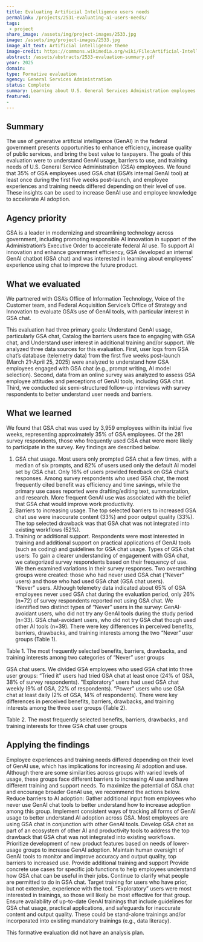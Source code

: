 ```yaml
---
title: Evaluating Artificial Intelligence users needs
permalink: /projects/2531-evaluating-ai-users-needs/
tags: 
 - project
share_image: /assets/img/project-images/2533.jpg
image: /assets/img/project-images/2533.jpg
image_alt_text: Artificial intelligence theme
image-credit: https://commons.wikimedia.org/wiki/File:Artificial-Intelligence.jpg
abstract: /assets/abstracts/2533-evaluation-summary.pdf
year: 2025
domain:
type: Formative evaluation
agency: General Services Administration
status: Complete
summary: Learning about U.S. General Services Administration employees’ GenAI usage and support needs
featured:
- 
---
```

## Summary
The use of generative artificial intelligence (GenAI) in the federal government presents opportunities to enhance efficiency, increase quality of public services, and bring the best value to taxpayers. The goals of this evaluation were to understand GenAI usage, barriers to use, and training needs of U.S. General Service Administration (GSA) employees. We found that 35% of GSA employees used GSA chat (GSA’s internal GenAI tool) at least once during the first five weeks post-launch, and employee experiences and training needs differed depending on their level of use. These insights can be used to increase GenAI use and employee knowledge to accelerate AI adoption.  

## Agency priority
GSA is a leader in modernizing and streamlining technology across government, including promoting responsible AI innovation in support of the Administration’s Executive Order to accelerate federal AI use. To support AI innovation and enhance government efficiency, GSA developed an internal GenAI chatbot (GSA chat) and was interested in learning about employees’ experience using chat to improve the future product.

## What we evaluated
We partnered with GSA’s Office of Information Technology, Voice of the Customer team, and Federal Acquisition Service’s Office of Strategy and Innovation to evaluate GSA’s use of GenAI tools, with particular interest in GSA chat.

This evaluation had three primary goals:
Understand GenAI usage, particularly GSA chat,
Catalog the barriers users face to engaging with GSA chat, and 
Understand user interest in additional training and/or support.
We analyzed three data sources for this evaluation. First, user logs from GSA chat’s database (telemetry data) from the first five weeks post-launch (March 21-April 25, 2025) were analyzed to understand how GSA employees engaged with GSA chat (e.g., prompt writing, AI model selection). Second, data from an online survey was analyzed to assess GSA employee attitudes and perceptions of GenAI tools, including GSA chat. Third, we conducted six semi-structured follow-up interviews with survey respondents to better understand user needs and barriers.

## What we learned
We found that GSA chat was used by 3,959 employees within its initial five weeks, representing approximately 35% of GSA employees. Of the 281 survey respondents, those who frequently used GSA chat were more likely to participate in the survey. Key findings are described below. 
1. GSA chat usage. Most users only prompted GSA chat a few times, with a median of six prompts, and 82% of users used only the default AI model set by GSA chat. Only 16% of users provided feedback on GSA chat’s responses. Among survey respondents who used GSA chat, the most frequently cited benefit was efficiency and time savings, while the primary use cases reported were drafting/editing text, summarization, and research. More frequent GenAI use was associated with the belief that GSA chat would improve work productivity. 
2. Barriers to increasing usage. The top selected barriers to increased GSA chat use were inaccurate content (33%) and poor output quality (33%). The top selected drawback was that GSA chat was not integrated into existing workflows (52%).  
3. Training or additional support. Respondents were most interested in training and additional support on practical applications of GenAI tools (such as coding) and guidelines for GSA chat usage.
Types of GSA chat users: To gain a clearer understanding of engagement with GSA chat, we categorized survey respondents based on their frequency of use. We then examined variations in their survey responses. Two overarching groups were created: those who had never used GSA chat (“Never” users) and those who had used GSA chat (GSA chat users).   
“Never” users. Although telemetry data indicated about 65% of GSA employees never used GSA chat during the evaluation period, only 26% (n=72) of survey respondents reported not using GSA chat. We identified two distinct types of “Never” users in the survey: 
GenAI-avoidant users, who did not try any GenAI tools during the study period (n=33). 
GSA chat-avoidant users, who did not try GSA chat though used other AI tools (n=39). 
There were key differences in perceived benefits, barriers, drawbacks, and training interests among the two “Never” user groups (Table 1).

Table 1. The most frequently selected benefits, barriers, drawbacks, and training interests among two categories of “Never” user groups

GSA chat users. We divided GSA employees who used GSA chat into three user groups: 
“Tried it” users had tried GSA chat at least once (24% of GSA, 38% of survey respondents). 
"Exploratory" users had used GSA chat weekly (9% of GSA, 22% of respondents).
“Power” users who use GSA chat at least daily (2% of GSA, 14% of respondents). 
There were key differences in perceived benefits, barriers, drawbacks, and training interests among the three user groups
(Table 2).

Table 2. The most frequently selected benefits, barriers, drawbacks, and training interests for three GSA chat user groups

## Applying the findings
Employee experiences and training needs differed depending on their level of GenAI use, which has implications for increasing AI adoption and use. Although there are some similarities across groups with varied levels of usage, these groups face different barriers to increasing AI use and have different training and support needs. To maximize the potential of GSA chat and encourage broader GenAI use, we recommend the actions below. 
Reduce barriers to AI adoption: 
Gather additional input from employees who never use GenAI chat tools to better understand how to increase adoption among this group.
Implement consistent ways of tracking all forms of GenAI usage to better understand AI adoption across GSA. Most employees are using GSA chat in conjunction with other GenAI tools. 
Develop GSA chat as part of an ecosystem of other AI and productivity tools to address the top drawback that GSA chat was not integrated into existing workflows.  
Prioritize development of new product features based on needs of lower-usage groups to increase GenAI adoption. 
Maintain human oversight of GenAI tools to monitor and improve accuracy and output quality, top barriers to increased use. 
Provide additional training and support
Provide concrete use cases for specific job functions to help employees understand how GSA chat can be useful in their jobs.
Continue to clarify what people are permitted to do in GSA chat.
Target training for users who have prior, but not extensive, experience with the tool. “Exploratory” users were most interested in trainings, so those will likely be most effective for that group.
Ensure availability of up-to-date GenAI trainings that include guidelines for GSA chat usage, practical applications, and safeguards for inaccurate content and output quality. These could be stand-alone trainings and/or incorporated into existing mandatory trainings (e.g., data literacy).


This formative evaluation did not have an analysis plan.

